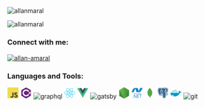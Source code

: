 <p>
  <img src="https://github-readme-stats.vercel.app/api?username=allanmaral&show_icons=true&include_all_commits=true" alt="allanmaral" />
</p>
<p>
  <img src="https://github-readme-stats.vercel.app/api/top-langs?username=allanmaral&show_icons=true&locale=en&layout=compact&exclude_repo=CG_TerrainEditor,KindaC-Compiler" alt="allanmaral" />
</p>
<h3 align="left">Connect with me:</h3>
<p align="left">
  <a href="https://linkedin.com/in/allan-amaral" target="blank"><img align="center" src="https://cdn.jsdelivr.net/npm/simple-icons@3.0.1/icons/linkedin.svg" alt="allan-amaral" height="22" width="22" /></a>
</p>
<h3 align="left">Languages and Tools:</h3>
<p align="left">
  <span>
    <img src="https://raw.githubusercontent.com/devicons/devicon/master/icons/javascript/javascript-original.svg" alt="javascript" width="26" height="26" />
  </span>
  <span>
    <img src="https://raw.githubusercontent.com/devicons/devicon/master/icons/csharp/csharp-plain.svg" alt="csharp" width="26" height="26" />
  </span>
  <span>
    <img src="https://www.vectorlogo.zone/logos/graphql/graphql-icon.svg" alt="graphql" width="26" height="26" />
  </span>
  <span>
    <img src="https://raw.githubusercontent.com/devicons/devicon/master/icons/react/react-original.svg" alt="react" width="26" height="26" />
  </span>
  <span>
    <img src="https://raw.githubusercontent.com/devicons/devicon/master/icons/vuejs/vuejs-original.svg" alt="vuejs" width="26" height="26" />
  </span>
  <span>
    <img src="https://www.vectorlogo.zone/logos/gatsbyjs/gatsbyjs-icon.svg" alt="gatsby" width="26" height="26" />
  </span>
  <span>
    <img src="https://raw.githubusercontent.com/devicons/devicon/master/icons/nodejs/nodejs-original.svg" alt="nodejs" width="26" height="26" />
  </span>
  <span>
    <img src="https://raw.githubusercontent.com/devicons/devicon/master/icons/dot-net/dot-net-plain-wordmark.svg" alt="dotnet" width="26" height="26" />
  </span>
  <span>
    <img src="https://raw.githubusercontent.com/devicons/devicon/master/icons/mongodb/mongodb-plain.svg" alt="mongodb" width="26" height="26" />
  </span>
  <span>
    <img src="https://raw.githubusercontent.com/devicons/devicon/master/icons/postgresql/postgresql-plain.svg" alt="postgresql" width="26" height="26" />
  </span>
  <span>
    <img src="https://raw.githubusercontent.com/devicons/devicon/master/icons/docker/docker-plain.svg" alt="docker" width="26" height="26" />
  </span>
  <span>
    <img src="https://www.vectorlogo.zone/logos/git-scm/git-scm-icon.svg" alt="git" width="26" height="26" />
  </span>
</p>
